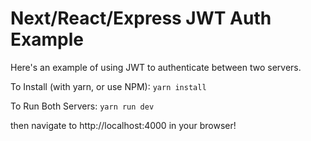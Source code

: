 # Next/React/Express JWT Auth Example
Here's an example of using JWT to authenticate between two servers.

To Install (with yarn, or use NPM):
```yarn install```

To Run Both Servers:
```yarn run dev```

then navigate to http://localhost:4000 in your browser!